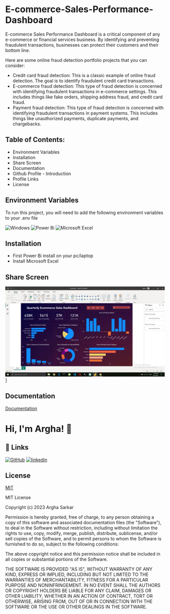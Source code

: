 # E-commerce-Sales-Performance-Dashboard

E-commerce Sales Performance Dashboard is a critical component of any e-commerce or financial services business. By identifying and preventing fraudulent transactions, businesses can protect their customers and their bottom line. 

Here are some online fraud detection portfolio projects that you can consider:

* Credit card fraud detection: This is a classic example of online fraud detection. The goal is to identify fraudulent credit card transactions.
* E-commerce fraud detection: This type of fraud detection is concerned with identifying fraudulent transactions in e-commerce settings. This includes things like fake orders, shipping address fraud, and credit card fraud.
* Payment fraud detection: This type of fraud detection is concerned with identifying fraudulent transactions in payment systems. This includes things like unauthorized payments, duplicate payments, and chargebacks.


## Table of Contents:
* Environment Variables
* Installation
* Share Screen
* Documentation
* Github Profile - Introduction
* Profile Links
* License

## Environment Variables

To run this project, you will need to add the following environment variables to your .env file

![Windows](https://img.shields.io/badge/Windows-0078D6?style=for-the-badge&logo=windows&logoColor=white)
![Power Bi](https://img.shields.io/badge/power_bi-F2C811?style=for-the-badge&logo=powerbi&logoColor=black)
![Microsoft Excel](https://img.shields.io/badge/Microsoft_Excel-217346?style=for-the-badge&logo=microsoft-excel&logoColor=white)

## Installation
* First Power Bi install on your pc/laptop 
* Install Microsoft Excel

  
## Share Screen

![[image alt text]](https://raw.githubusercontent.com/argha-sarkar/E-commerce-Sales-Performance-Dashboard/main/Screenshot%20(308).png)]


## Documentation

[Documentation](https://linktodocumentation)


# Hi, I'm Argha! 👋


## 🔗 Links
[![GitHub](https://img.shields.io/badge/github-%23121011.svg?style=for-the-badge&logo=github&logoColor=white)](https://medium.com/@arghasarkar5373)
[![linkedin](https://img.shields.io/badge/linkedin-0A66C2?style=for-the-badge&logo=linkedin&logoColor=white)](https://www.linkedin.com/)


## License

[MIT](https://choosealicense.com/licenses/mit/)

MIT License

Copyright (c) 2023 Argha Sarkar

Permission is hereby granted, free of charge, to any person obtaining a copy
of this software and associated documentation files (the "Software"), to deal
in the Software without restriction, including without limitation the rights
to use, copy, modify, merge, publish, distribute, sublicense, and/or sell
copies of the Software, and to permit persons to whom the Software is
furnished to do so, subject to the following conditions:

The above copyright notice and this permission notice shall be included in all
copies or substantial portions of the Software.

THE SOFTWARE IS PROVIDED "AS IS", WITHOUT WARRANTY OF ANY KIND, EXPRESS OR
IMPLIED, INCLUDING BUT NOT LIMITED TO THE WARRANTIES OF MERCHANTABILITY,
FITNESS FOR A PARTICULAR PURPOSE AND NONINFRINGEMENT. IN NO EVENT SHALL THE
AUTHORS OR COPYRIGHT HOLDERS BE LIABLE FOR ANY CLAIM, DAMAGES OR OTHER
LIABILITY, WHETHER IN AN ACTION OF CONTRACT, TORT OR OTHERWISE, ARISING FROM,
OUT OF OR IN CONNECTION WITH THE SOFTWARE OR THE USE OR OTHER DEALINGS IN THE
SOFTWARE.

